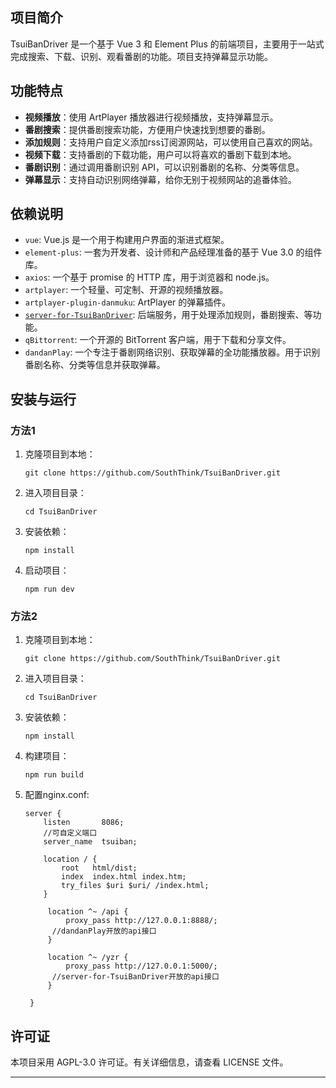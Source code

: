 ## 项目简介
TsuiBanDriver 是一个基于 Vue 3 和 Element Plus 的前端项目，主要用于一站式完成搜索、下载、识别、观看番剧的功能。项目支持弹幕显示功能。


## 功能特点
- **视频播放**：使用 ArtPlayer 播放器进行视频播放，支持弹幕显示。
- **番剧搜索**：提供番剧搜索功能，方便用户快速找到想要的番剧。
- **添加规则**：支持用户自定义添加rss订阅源网站，可以使用自己喜欢的网站。
- **视频下载**：支持番剧的下载功能，用户可以将喜欢的番剧下载到本地。
- **番剧识别**：通过调用番剧识别 API，可以识别番剧的名称、分类等信息。
- **弹幕显示**：支持自动识别网络弹幕，给你无别于视频网站的追番体验。

## 依赖说明
- `vue`: Vue.js 是一个用于构建用户界面的渐进式框架。
- `element-plus`: 一套为开发者、设计师和产品经理准备的基于 Vue 3.0 的组件库。
- `axios`: 一个基于 promise 的 HTTP 库，用于浏览器和 node.js。
- `artplayer`: 一个轻量、可定制、开源的视频播放器。
- `artplayer-plugin-danmuku`: ArtPlayer 的弹幕插件。
- [`server-for-TsuiBanDriver`](https://github.com/DoubleEnd/server_for_TsuiBanDriver): 后端服务，用于处理添加规则，番剧搜索、等功能。
- `qBittorrent`: 一个开源的 BitTorrent 客户端，用于下载和分享文件。
- `dandanPlay`: 一个专注于番剧网络识别、获取弹幕的全功能播放器。用于识别番剧名称、分类等信息并获取弹幕。

## 安装与运行
### 方法1
1. 克隆项目到本地：
   ```
   git clone https://github.com/SouthThink/TsuiBanDriver.git
   ```
2. 进入项目目录：
   ```
   cd TsuiBanDriver
   ```
3. 安装依赖：
   ```
   npm install
   ```
4. 启动项目：
   ```
   npm run dev
   ```
### 方法2
1. 克隆项目到本地：
   ```
   git clone https://github.com/SouthThink/TsuiBanDriver.git
   ```
2. 进入项目目录：
   ```
   cd TsuiBanDriver
   ```
3. 安装依赖：
   ```
   npm install
   ```
4. 构建项目：
   ```
   npm run build 
   ```
5. 配置nginx.conf:
   ```
   server {
       listen       8086;
       //可自定义端口
       server_name  tsuiban;

       location / {
           root   html/dist;
           index  index.html index.htm;
           try_files $uri $uri/ /index.html;
       }

		location ^~ /api {
			proxy_pass http://127.0.0.1:8888/;
         //dandanPlay开放的api接口
		}
		
        location ^~ /yzr {
			proxy_pass http://127.0.0.1:5000/;
         //server-for-TsuiBanDriver开放的api接口
		}

    }
   ```



## 许可证
本项目采用 AGPL-3.0 许可证。有关详细信息，请查看 LICENSE 文件。

---